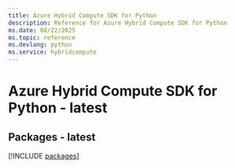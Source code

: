 ```yaml
---
title: Azure Hybrid Compute SDK for Python
description: Reference for Azure Hybrid Compute SDK for Python
ms.date: 08/22/2025
ms.topic: reference
ms.devlang: python
ms.service: hybridcompute
---
```

# Azure Hybrid Compute SDK for Python - latest
## Packages - latest
[!INCLUDE [packages](hybrid-compute-index.md)]